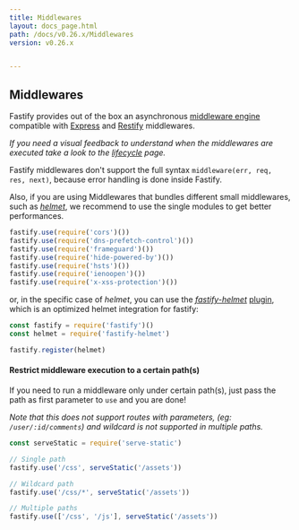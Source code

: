 ```yaml
---
title: Middlewares
layout: docs_page.html
path: /docs/v0.26.x/Middlewares
version: v0.26.x


---
```


## Middlewares

Fastify provides out of the box an asynchronous [middleware engine](https://github.com/fastify/middie) compatible with [Express](https://expressjs.com/) and [Restify](http://restify.com/) middlewares.

*If you need a visual feedback to understand when the middlewares are executed take a look to the [lifecycle](/docs/v0.26.x/Lifecycle) page.*

Fastify middlewares don't support the full syntax `middleware(err, req, res, next)`, because error handling is done inside Fastify.

Also, if you are using Middlewares that bundles different small middlewares, such as [*helmet*](https://helmetjs.github.io/), we recommend to use the single modules to get better performances.

```js
fastify.use(require('cors')())
fastify.use(require('dns-prefetch-control')())
fastify.use(require('frameguard')())
fastify.use(require('hide-powered-by')())
fastify.use(require('hsts')())
fastify.use(require('ienoopen')())
fastify.use(require('x-xss-protection')())
```

or, in the specific case of *helmet*, you can use the [*fastify-helmet*](https://github.com/fastify/fastify-helmet) [plugin](Plugins.md), which is an optimized helmet integration for fastify:

```js
const fastify = require('fastify')()
const helmet = require('fastify-helmet')

fastify.register(helmet)
```


<a name="restrict-usage"></a>
#### Restrict middleware execution to a certain path(s)
If you need to run a middleware only under certain path(s), just pass the path as first parameter to `use` and you are done!

*Note that this does not support routes with parameters, (eg: `/user/:id/comments`) and wildcard is not supported in multiple paths.*


```js
const serveStatic = require('serve-static')

// Single path
fastify.use('/css', serveStatic('/assets'))

// Wildcard path
fastify.use('/css/*', serveStatic('/assets'))

// Multiple paths
fastify.use(['/css', '/js'], serveStatic('/assets'))
```
